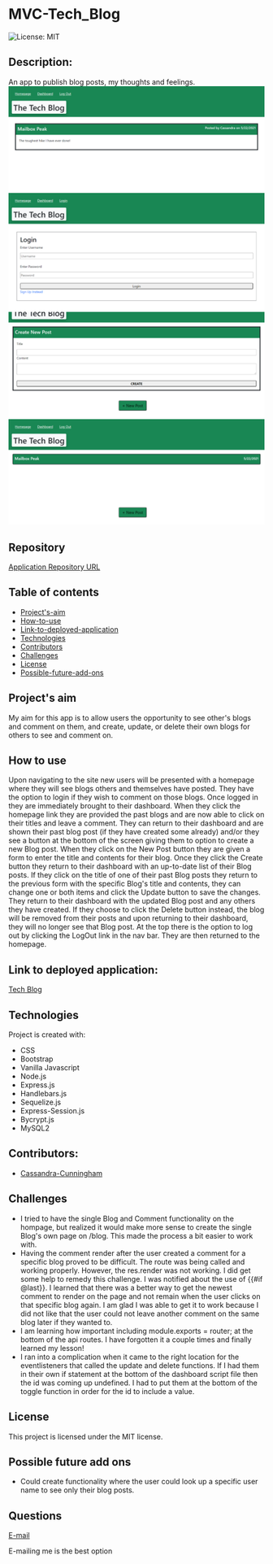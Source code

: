 # MVC-Tech_Blog
![License: MIT](https://img.shields.io/badge/License-MIT-Red.svg)


## Description:
An app to publish blog posts, my thoughts and feelings.
![Homescreen Screenshot](./public/images/HomepageScreenshot.png)
![Login Screenshot](./public/images/LoginScreenshot.png)
![New Blog Screenshot](./public/images/NewBlogScreenshot.png)
![Past Blog Screenshot](./public/images/PastBlogScreenshot.png)


## Repository
[Application Repository URL](https://github.com/cmcunningham27/MVC-Tech_Blog)


## Table of contents
* [Project's-aim](#project's-aim)
* [How-to-use](#how-to-use)
* [Link-to-deployed-application](#link-to-deployed-application)
* [Technologies](#technologies)
* [Contributors](#contributors)
* [Challenges](#Challenges)
* [License](#license)
* [Possible-future-add-ons](#possible-future-add-ons)


## Project's aim
My aim for this app is to allow users the opportunity to see other's blogs and comment on them, and create, update, or delete their own blogs for others to see and comment on.


## How to use
Upon navigating to the site new users will be presented with a homepage where they will see blogs others and themselves have posted. They have the option to login if they wish to comment on those blogs. Once logged in they are immediately brought to their dashboard. When they click the homepage link they are provided the past blogs and are now able to click on their titles and leave a comment. They can return to their dashboard and are shown their past blog post (if they have created some already) and/or they see a button at the bottom of the screen giving them to option to create a new Blog post. When they click on the New Post button they are given a form to enter the title and contents for their blog. Once they click the Create button they return to their dashboard with an up-to-date list of their Blog posts. If they click on the title of one of their past Blog posts they return to the previous form with the specific Blog's title and contents, they can change one or both items and click the Update button to save the changes. They return to their dashboard with the updated Blog post and any others they have created. If they choose to click the Delete button instead, the blog will be removed from their posts and upon returning to their dashboard, they will no longer see that Blog post. At the top there is the option to log out by clicking the LogOut link in the nav bar. They are then returned to the homepage.


## Link to deployed application:
[Tech Blog](https://safe-river-08906.herokuapp.com)


## Technologies
Project is created with:

* CSS 
* Bootstrap
* Vanilla Javascript
* Node.js
* Express.js
* Handlebars.js 
* Sequelize.js
* Express-Session.js
* Bycrypt.js
* MySQL2


## Contributors:
* [Cassandra-Cunningham](https://github.com/cmcunningham27)


## Challenges
* I tried to have the single Blog and Comment functionality on the hompage, but realized it would make more sense to create the single Blog's own page on /blog. This made the process a bit easier to work with.
* Having the comment render after the user created a comment for a specific blog proved to be difficult. The route was being called and working properly. However, the res.render was not working. I did get some help to remedy this challenge. I was notified about the use of {{#if @last}}. I learned that there was a better way to get the newest comment to render on the page and not remain when the user clicks on that specific blog again. I am glad I was able to get it to work because I did not like that the user could not leave another comment on the same blog later if they wanted to.
* I am learning how important including module.exports = router; at the bottom of the api routes. I have forgotten it a couple times and finally learned my lesson!
* I ran into a complication when it came to the right location for the eventlisteners that called the update and delete functions. If I had them in their own if statement at the bottom of the dashboard script file then the id was coming up undefined. I had to put them at the bottom of the toggle function in order for the id to include a value.


## License
This project is licensed under the MIT license.


## Possible future add ons
* Could create functionality where the user could look up a specific user name to see only their blog posts.


## Questions
[E-mail](mailto:sttepstutoring@yahoo.com)

E-mailing me is the best option